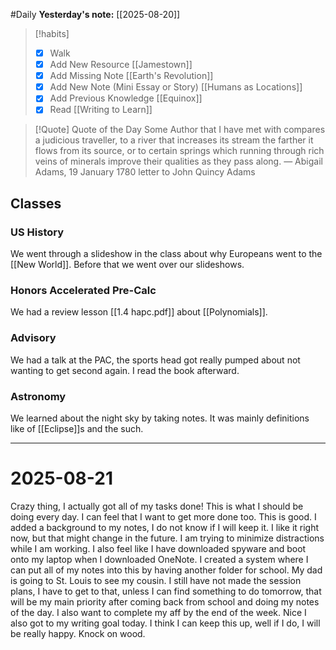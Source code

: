 #Daily
**Yesterday's note:** [[2025-08-20]]

> [!habits] 
>- [x] Walk 
>- [x] Add New Resource [[Jamestown]]
> - [x] Add Missing Note [[Earth's Revolution]]
> - [x] Add New Note (Mini Essay or Story) [[Humans as Locations]]
> - [x] Add Previous Knowledge [[Equinox]]
> - [x] Read [[Writing to Learn]]

> [!Quote]  Quote of the Day
> Some Author that I have met with compares a judicious traveller, to a river that increases its stream the farther it flows from its source, or to certain springs which running through rich veins of minerals improve their qualities as they pass along.
> — Abigail Adams, 19 January 1780 letter to John Quincy Adams

## Classes 

### US History 
We went through a slideshow in the class about why Europeans went to the [[New World]]. Before that we went over our slideshows. 
### Honors Accelerated Pre-Calc 
We had a review lesson [[1.4 hapc.pdf]] about [[Polynomials]].
### Advisory
We had a talk at the PAC, the sports head got really pumped about not wanting to get second again. I read the book afterward. 
### Astronomy 
We learned about the night sky by taking notes. It was mainly definitions like of [[Eclipse]]s and the such.

<hr>

# 2025-08-21

Crazy thing, I actually got all of my tasks done! This is what I should be doing every day. I can feel that I want to get more done too. This is good. I added a background to my notes, I do not know if I will keep it. I like it right now, but that might change in the future. I am trying to minimize distractions while I am working. I also feel like I have downloaded spyware and boot onto my laptop when I downloaded OneNote. I created a system where I can put all of my notes into this by having another folder for school. My dad is going to St. Louis to see my cousin. I still have not made the session plans, I have to get to that, unless I can find something to do tomorrow, that will be my main priority after coming back from school and doing my notes of the day. I also want to complete my aff by the end of the week. Nice I also got to my writing goal today. I think I can keep this up, well if I do, I will be really happy. Knock on wood. 